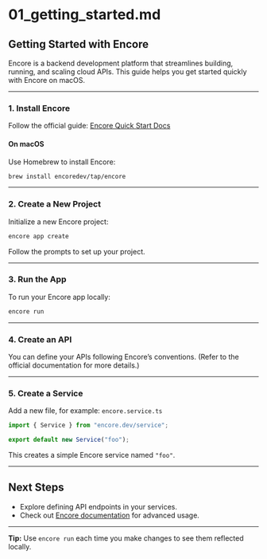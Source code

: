# 01\_getting\_started.md

## Getting Started with Encore

Encore is a backend development platform that streamlines building, running, and scaling cloud APIs. This guide helps you get started quickly with Encore on macOS.

---

### 1. Install Encore

Follow the official guide: [Encore Quick Start Docs](https://encore.dev/docs/ts/quick-start)

#### On macOS

Use Homebrew to install Encore:

```bash
brew install encoredev/tap/encore
```

---

### 2. Create a New Project

Initialize a new Encore project:

```bash
encore app create
```

Follow the prompts to set up your project.

---

### 3. Run the App

To run your Encore app locally:

```bash
encore run
```

---

### 4. Create an API

You can define your APIs following Encore’s conventions. (Refer to the official documentation for more details.)

---

### 5. Create a Service

Add a new file, for example: `encore.service.ts`

```typescript
import { Service } from "encore.dev/service";

export default new Service("foo");
```

This creates a simple Encore service named `"foo"`.

---

## Next Steps

* Explore defining API endpoints in your services.
* Check out [Encore documentation](https://encore.dev/docs/ts) for advanced usage.

---

**Tip:** Use `encore run` each time you make changes to see them reflected locally.
